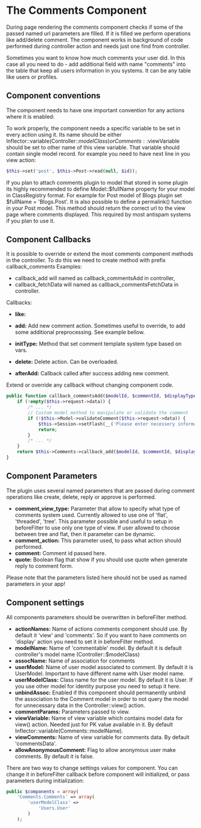 The Comments Component
======================
During page rendering the comments component checks if some of the passed named url parameters are filled. If it is filled we perform operations like add/delete comment. The component works in background of code performed during controller action and needs just one find from controller.

Sometimes you want to know how much comments your user did. In this case all you need to do - add additional field with name "comments" into the table that keep all users information in you systems. It can be any table like users or profiles.

Component conventions
---------------------

The component needs to have one important convention for any actions where it is enabled:

To work properly, the component needs a specific variable to be set in every action using it. Its name should be either Inflector::variable(Controller::$modelClass) or Comments::$viewVariable should be set to other name of this view variable. That variable should contain single model record. for example you need to have next line in you view action:

```php
$this->set('post', $this->Post->read(null, $id));
```

If you plan to attach comments plugin to model that stored in some plugin its highly recommended to define Model::$fullName property for your model in ClassRegistry format.
For example for Post model of Blogs plugin set $fullName = 'Blogs.Post'.
It is also possible to define a permalink() function in your Post model. This method should return the correct url to the view page where comments displayed.
This required by most antispam systems if you plan to use it.

Component Callbacks
-------------------

It is possible to override or extend the most comments component methods in the controller.
To do this we need to create method with prefix callback_comments
Examples:

* callback\_add will named as callback_commentsAdd in controller,
* callback\_fetchData will named as callback_commentsFetchData in controller.

Callbacks:

* **like:**

* **add:** Add new comment action. Sometimes useful to override, to add some additional preprocessing. See example bellow.
* **initType:** Method that set comment template system type based on vars.
* **delete:** Delete action. Can be overloaded.
* **afterAdd:** Callback called after success adding new comment.

Extend or override any callback without changing component code.

```php
public function callback_commentsAdd($modelId, $commentId, $displayType, $data = array()) {
	if (!empty($this->request->data)) {
		/* ... */
		// Custom model method to manipulate or validate the comment
		if (!$this->Model->validateComment($this->request->data)) {
			$this->Session->setFlash(__('Please enter necessery information', true));
			return;
		}
		/* ... */
	}
	return $this->Comments->callback_add($modelId, $commentId, $displayType, $data);
}
```

Component Parameters
--------------------

The plugin uses several named parameters that are passed during comment operations like create, delete, reply or approve is performed.

* **comment\_view\_type:** Parameter that allow to specify what type of comments system used. Currently allowed to use one of 'flat', 'threaded', 'tree'. This parameter possible and useful to setup in beforeFilter to use only one type of view. If user allowed to choose between tree and flat, then it parameter can be dynamic.
* **comment_action:** This parameter used, to pass what action should performed.
* **comment:** Comment id passed here.
* **quote:** Boolean flag that show if you should use quote when generate reply to comment form.

Please note that the parameters listed here should not be used as named parameters in your app!

Component settings
------------------

All components parameters should be overwritten in beforeFilter method.

 * **actionNames:** Name of actions comments component should use. By default it 'view' and 'comments'. So if you want to have comments on 'display' action you need to set it in beforeFilter method.
 * **modelName:** Name of 'commentable' model. By default it is default controller's model name (Controller::$modelClass)
 * **assocName:** Name of association for comments
 * **userModel:** Name of user model associated to comment. By default it is UserModel. Important to have different name with User model name.
 * **userModelClass:** Class name for the user model. By default it is User. If you use other model for identity purpose you need to setup it here.
 * **unbindAssoc:** Enabled if this component should permanently unbind the association to the Comment model in order to not query the model for unnecessary data in the Controller::view() action.
 * **commentParams:** Parameters passed to view.
 * **viewVariable:** Name of view variable which contains model data for view() action. Needed just for PK value available in it. By default Inflector::variable(Comments::modelName).
 * **viewComments:** Name of view variable for comments data. By default 'commentsData'.
 * **allowAnonymousComment:** Flag to allow anonymous user make comments. By default it is false.

There are two way to change settings values for component. You can change it in beforeFilter callback before component will initialized, or pass parameters during initialization:


```php
public $components = array(
	'Comments.Comments' => array(
		'userModelClass' =>
			'Users.User'
		)
	);
```